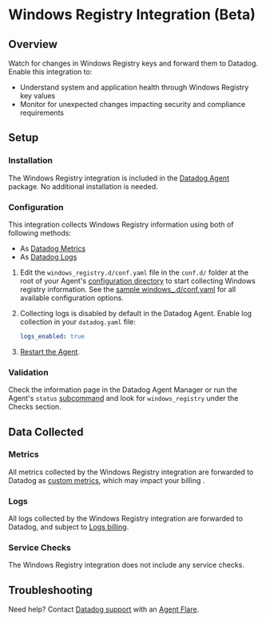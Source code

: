 # Windows Registry Integration (Beta)

## Overview

Watch for changes in Windows Registry keys and forward them to Datadog. Enable this integration to:

- Understand system and application health through Windows Registry key values
- Monitor for unexpected changes impacting security and compliance requirements

## Setup

### Installation

The Windows Registry integration is included in the [Datadog Agent][1] package. No additional installation is needed.

### Configuration

This integration collects Windows Registry information using both of following methods:

- As [Datadog Metrics][2]
- As [Datadog Logs][3]


1. Edit the `windows_registry.d/conf.yaml` file in the `conf.d/` folder at the root of your Agent's [configuration directory][4] to start collecting Windows registry information. See the [sample windows_.d/conf.yaml][5] for all available configuration options.

2. Collecting logs is disabled by default in the Datadog Agent. Enable log collection in your `datadog.yaml` file: 

    ```yaml
    logs_enabled: true
    ```

3. [Restart the Agent][6].


### Validation

Check the information page in the Datadog Agent Manager or run the Agent's `status` [subcommand][7] and look for `windows_registry` under the Checks section.

## Data Collected

### Metrics

All metrics collected by the Windows Registry integration are forwarded to Datadog as [custom metrics][11], which may impact your billing .

### Logs

All logs collected by the Windows Registry integration are forwarded to Datadog, and subject to [Logs billing][8].

### Service Checks

The Windows Registry integration does not include any service checks.

## Troubleshooting

Need help? Contact [Datadog support][9] with an [Agent Flare][10].

[1]: https://app.datadoghq.com/account/settings/agent/latest?platform=windows
[2]: https://docs.datadoghq.com/metrics/#overview
[3]: https://docs.datadoghq.com/logs/
[4]: https://docs.datadoghq.com/agent/configuration/agent-configuration-files/?tab=agentv6v7#agent-configuration-directory
[5]: https://github.com/DataDog/datadog-agent/blob/main/cmd/agent/dist/conf.d/windows_registry.d/conf.yaml.example
[6]: https://docs.datadoghq.com/agent/guide/agent-commands/#start-stop-and-restart-the-agent
[7]: https://docs.datadoghq.com/agent/basic_agent_usage/windows/?tab=gui#agent-status-and-information
[8]: https://docs.datadoghq.com/account_management/billing/log_management/
[9]: https://docs.datadoghq.com/help/
[10]:https://docs.datadoghq.com/agent/troubleshooting/send_a_flare/?tab=agentv6v7
[11]:https://docs.datadoghq.com/account_management/billing/custom_metrics/?tab=countrate
